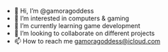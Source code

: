 - 👋 Hi, I’m @gamoragoddess
- 👀 I’m interested in computers & gaming
- 🌱 I’m currently learning game development
- 💞️ I’m looking to collaborate on different projects
- 📫 How to reach me gamoragoddess@icloud.com

<!---
gamoragoddess/gamoragoddess is a ✨ special ✨ repository because its `README.md` (this file) appears on your GitHub profile.
You can click the Preview link to take a look at your changes.
--->
